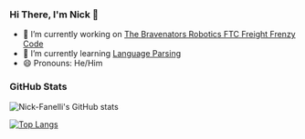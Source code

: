 ### Hi There, I'm Nick 👋

- 🔭  I’m currently working on [The Bravenators Robotics FTC Freight Frenzy Code](https://github.com/Bravenators-Robotics-9533/FreightFrenzy)
- 🌱  I’m currently learning [Language Parsing](https://en.wikibooks.org/wiki/Introduction_to_Programming_Languages/Parsing)
- 😄  Pronouns: He/Him


### GitHub Stats

![Nick-Fanelli's GitHub stats](https://github-readme-stats.vercel.app/api?username=nick-fanelli&show_icons=true&theme=cobalt&hide_border=true)

[![Top Langs](https://github-readme-stats.vercel.app/api/top-langs/?username=nick-fanelli&theme=cobalt&layout=compact&hide_border=true)](https://github.com/anuraghazra/github-readme-stats)
